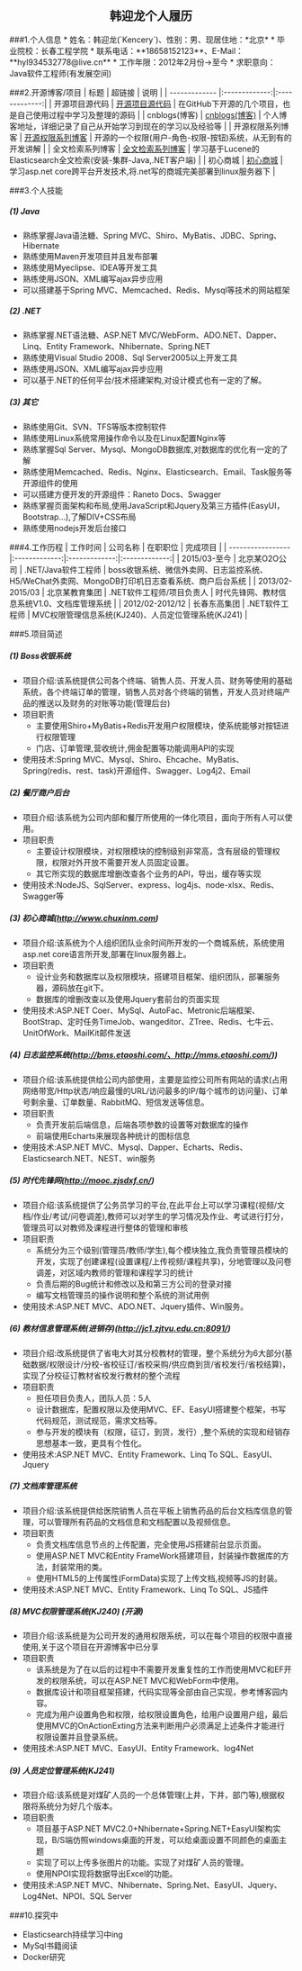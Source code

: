 ﻿<h2 align = "center">韩迎龙个人履历</h2>
###1.个人信息
* 姓名：韩迎龙(`Kencery`)、性别：男、现居住地：*北京*
* 毕业院校：长春工程学院
* 联系电话：**18658152123**、E-Mail：**hyl934532778@live.cn**
* 工作年限：2012年2月份->至今
* 求职意向：Java软件工程师(有发展空间)

###2.开源博客/项目
| 标题        | 超链接           | 说明           |
| ------------- |:-------------:|:-------------:|
| 开源项目源代码     | [开源项目源代码](https://github.com/kencery "开源项目源代码") | 在GitHub下开源的几个项目，也是自己使用过程中学习及整理的源码 |
| cnblogs(博客)      | [cnblogs(博客)](http://www.cnblogs.com/hanyinglong "cnblogs(博客)")      |  个人博客地址，详细记录了自己从开始学习到现在的学习以及经验等 |
| 开源权限系列博客 |  [开源权限系列博客](http://www.cnblogs.com/hanyinglong/archive/2013/03/22/2976478.html "开源权限系列博客")   | 开源的一个权限(用户-角色-权限-按钮)系统，从无到有的开发讲解  |
| 全文检索系列博客 |  [全文检索系列博客](http://www.cnblogs.com/hanyinglong/p/5464604.html,"全文检索系列博客")   | 学习基于Lucene的Elasticsearch全文检索(安装-集群-Java,.NET客户端) |
| 初心商城 |  [初心商城](http://www.chuxinm.com,"初心商城")   | 学习asp.net core跨平台开发技术,将.net写的商城完美部署到linux服务器下 |

###3.个人技能
##### (1) Java
* 熟练掌握Java语法糖、Spring MVC、Shiro、MyBatis、JDBC、Spring、Hibernate
* 熟练使用Maven开发项目并且发布部署
* 熟练使用Myeclipse、IDEA等开发工具
* 熟练使用JSON、XML编写ajax异步应用
* 可以搭建基于Spring MVC、Memcached、Redis、Mysql等技术的网站框架

##### (2) .NET
* 熟练掌握.NET语法糖、ASP.NET MVC/WebForm、ADO.NET、Dapper、Linq、Entity Framework、Nhibernate、Spring.NET
* 熟练使用Visual Studio 2008、Sql Server2005以上开发工具
* 熟练使用JSON、XML编写ajax异步应用
* 可以基于.NET的任何平台/技术搭建架构,对设计模式也有一定的了解。

##### (3) 其它
* 熟练使用Git、SVN、TFS等版本控制软件
* 熟练使用Linux系统常用操作命令以及在Linux配置Nginx等
* 熟练掌握Sql Server、Mysql、MongoDB数据库,对数据库的优化有一定的了解
* 熟练使用Memcached、Redis、Nginx、Elasticsearch、Email、Task服务等开源组件的使用
* 可以搭建方便开发的开源组件：Raneto Docs、Swagger
* 熟练掌握页面架构和布局,使用JavaScript和Jquery及第三方插件(EasyUI，Bootstrap...),了解DIV+CSS布局
* 熟练使用nodejs开发后台接口

###4.工作历程
| 工作时间          | 公司名称  | 在职职位      | 完成项目       |
| ----------------- |:-------------:|:-------------:|:-------------:|
| 2015/03-至今      | 北京某O2O公司 | .NET/Java软件工程师 | boss收银系统、微信外卖网、日志监控系统、H5/WeChat外卖网、MongoDB打印机日志查看系统、商户后台系统 |
| 2013/02-2015/03   | 北京某教育集团 | .NET软件工程师/项目负责人 | 时代先锋网、教材信息系统V1.0、文档库管理系统 |
| 2012/02-2012/12   | 长春东高集团 | .NET软件工程师 | MVC权限管理信息系统(KJ240)、人员定位管理系统(KJ241) |

###5.项目简述
##### (1) Boss收银系统
* 项目介绍:该系统提供公司各个终端、销售人员、开发人员、财务等使用的基础系统，各个终端订单的管理，销售人员对各个终端的销售，开发人员对终端产品的推送以及财务的对账等功能(管理后台)
* 项目职责
	* 主要使用Shiro+MyBatis+Redis开发用户权限模块，使系统能够对按钮进行权限管理
	* 门店、订单管理,营收统计,佣金配置等功能调用API的实现
* 使用技术:Spring MVC、Mysql、Shiro、Ehcache、MyBatis、Spring(redis、rest、task)开源组件、Swagger、Log4j2、Email

##### (2) 餐厅商户后台
* 项目介绍:该系统为公司内部和餐厅所使用的一体化项目，面向于所有人可以使用。
* 项目职责
	* 主要设计权限模块，对权限模块的控制级别非常高，含有层级的管理权限，权限对外开放不需要开发人员固定设置。
	* 其它所实现的数据库增删改查各个业务的API，导出，缓存等实现
* 使用技术:NodeJS、SqlServer、express、log4js、node-xlsx、Redis、Swagger等

##### (3) 初心商城(http://www.chuxinm.com)
* 项目介绍:该系统为个人组织团队业余时间所开发的一个商城系统，系统使用asp.net core语言所开发,部署在linux服务器上。
* 项目职责
	* 设计业务和数据库以及权限模块，搭建项目框架、组织团队，部署服务器，源码放在git下。
	* 数据库的增删改查以及使用Jquery套前台的页面实现
* 使用技术:ASP.NET Coer、MySql、AutoFac、Metronic后端框架、BootStrap、定时任务TimeJob、wangeditor、ZTree、Redis、七牛云、UnitOfWork、MailKit邮件发送

##### (4) 日志监控系统(http://bms.etaoshi.com/、http://mms.etaoshi.com/))
* 项目介绍:该系统提供给公司内部使用，主要是监控公司所有网站的请求(占用网络带宽/Http状态/响应最慢的URL/访问最多的IP/每个城市的访问量)、订单号剩余量、订单数量、RabbitMQ、短信发送等信息。
* 项目职责
	* 负责开发前后端信息，后端各项参数的设置等对数据库的操作
	* 前端使用Echarts来展现各种统计的图标信息
* 使用技术:ASP.NET MVC、Mysql、Dapper、Echarts、Redis、Elasticsearch.NET、NEST、win服务

##### (5) 时代先锋网(http://mooc.zjsdxf.cn/)
* 项目介绍:该系统提供了公务员学习的平台,在此平台上可以学习课程(视频/文档/作业/考试/问卷调差),教师可以对学生的学习情况及作业、考试进行打分，管理员可以对教师及课程进行整体的管理和审核
* 项目职责
	* 系统分为三个级别(管理员/教师/学生),每个模块独立,我负责管理员模块的开发，实现了创建课程(设置课程/上传视频/课程共享)，分地管理以及问卷调差，对区域内教师的管理和课程学习的统计
	* 负责后期的Bug统计和修改以及和第三方公司的登录对接
	* 编写文档管理员的操作说明和整个系统的测试用例
* 使用技术:ASP.NET MVC、ADO.NET、Jquery插件、Win服务。

##### (6) 教材信息管理系统(进销存)(http://jc1.zjtvu.edu.cn:8091/)
* 项目介绍:改系统提供了省电大对其分校教材的管理，整个系统分为6大部分(基础数据/权限设计/分校-省校征订/省校采购/供应商到货/省校发行/省校结算)，实现了分校征订教材省校发行教材的整个流程
* 项目职责
	* 担任项目负责人，团队人员：5人
	* 设计数据库，配置权限以及使用MVC、EF、EasyUI搭建整个框架，书写代码规范，测试规范，需求文档等。
	* 参与开发的模块有（权限，征订，到货，发行）,整个系统的实现和经销存思想基本一致，更具有个性化。
* 使用技术:ASP.NET MVC、Entity Framework、Linq To SQL、EasyUI、Jquery

##### (7) 文档库管理系统
* 项目介绍:该系统提供给医院销售人员在平板上销售药品的后台文档库信息的管理，可以管理所有药品的文档信息和文档配置以及视频信息。
* 项目职责
	* 负责文档库信息节点的上传配置，完全使用JS搭建前台显示页面。
	* 使用ASP.NET MVC和Entity FrameWork搭建项目，封装操作数据库的方法，封装常用的类。
	* 使用HTML5的上传属性(FormData)实现了上传文档,视频等JS的封装。
* 使用技术:ASP.NET MVC、Entity Framework、Linq To SQL、JS插件

##### (8) MVC权限管理系统(KJ240) (开源)
* 项目介绍:该系统是为公司开发的通用权限系统，可以在每个项目的权限中直接使用,关于这个项目在开源博客中已分享
* 项目职责
	* 该系统是为了在以后的过程中不需要开发重复性的工作而使用MVC和EF开发的权限系统，可以在ASP.NET MVC和WebForm中使用。
	* 数据库设计和项目框架搭建，代码实现等全部由自己实现，参考博客园内容。
	* 完成为用户设置角色和权限，给权限设置角色，给用户设置用户组，最后使用MVC的OnActionExting方法来判断用户必须满足上述条件才能进行权限设置并且登录系统。
* 使用技术:ASP.NET MVC、EasyUI、Entity Framework、log4Net

##### (9) 人员定位管理系统(KJ241)
* 项目介绍:该系统是对煤矿人员的一个总体管理(上井，下井，部门等),根据权限将系统分为好几个版本。
* 项目职责
	* 项目基于ASP.NET MVC2.0+Nhibernate+Spring.NET+EasyUI架构实现，B/S端仿照windows桌面的开发，可以给桌面设置不同颜色的桌面主题
	* 实现了可以上传多张图片的功能。实现了对煤矿人员的管理。
	* 使用NPOI实现将数据导出Excel的功能。
* 使用技术:ASP.NET MVC、Nhibernate、Spring.Net、EasyUI、Jquery、Log4Net、NPOI、SQL Server

###10.探究中
* Elasticsearch持续学习中ing
* MySql书籍阅读
* Docker研究